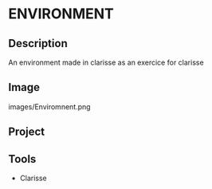 # ENVIRONMENT

## Description

An environment made in clarisse as an exercice for clarisse

## Image

images/Enviromnent.png

## Project

## Tools

- Clarisse
